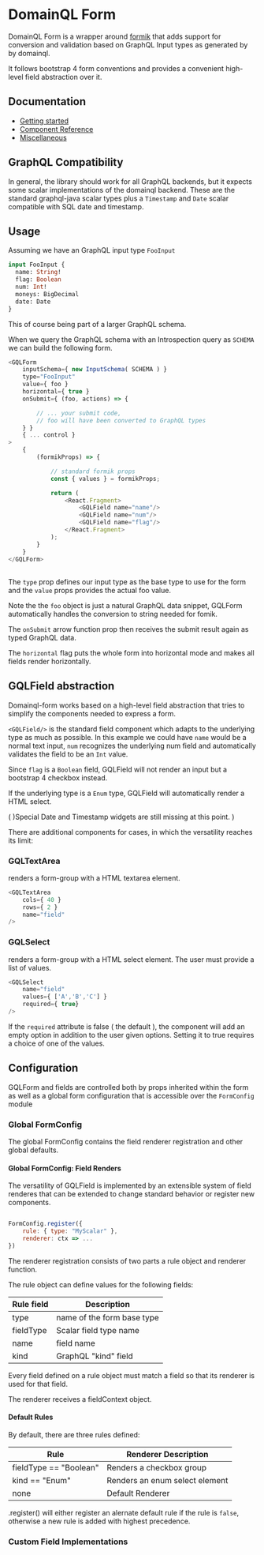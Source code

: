 # DomainQL Form

DomainQL Form is a wrapper around 
[formik](https://github.com/jaredpalmer/formik) that adds support for 
conversion and validation based on GraphQL Input types as generated by
by domainql. 

It follows bootstrap 4 form conventions and provides a convenient high-level
field abstraction over it.

## Documentation

* [Getting started](./docs/getting-started.md)
* [Component Reference](./docs/component-reference.md)
* [Miscellaneous](./docs/misc.md)


## GraphQL Compatibility

In general, the library should work for all GraphQL backends, but it expects some 
scalar implementations of the domainql backend. These are the standard graphql-java
scalar types plus a `Timestamp` and `Date` scalar compatible with SQL date and 
timestamp.

## Usage

Assuming we have an GraphQL input type `FooInput`

```graphql schema
input FooInput {
  name: String!
  flag: Boolean
  num: Int!
  moneys: BigDecimal
  date: Date
}
```

This of course being part of a larger GraphQL schema.
 
When we query the GraphQL schema with an Introspection query as `SCHEMA` we
can build the following form.


```js
<GQLForm
    inputSchema={ new InputSchema( SCHEMA ) }
    type="FooInput"
    value={ foo }
    horizontal={ true }
    onSubmit={ (foo, actions) => {

        // ... your submit code, 
        // foo will have been converted to GraphQL types
    } }
    { ... control }
>
    {
        (formikProps) => {

            // standard formik props
            const { values } = formikProps;

            return (
                <React.Fragment>
                    <GQLField name="name"/>
                    <GQLField name="num"/>
                    <GQLField name="flag"/>
                </React.Fragment>
            );
        }
    }
</GQLForm>
```

## 

The `type` prop defines our input type as the base type to use for the form and the
`value` props provides the actual foo value.

Note the the `foo` object is just a natural GraphQL data snippet, GQLForm automatically
handles the conversion to string needed for fomik.

The `onSubmit` arrow function prop then receives the submit result again
as typed GraphQL data.   

The `horizontal` flag puts the whole form into horizontal mode and makes
all fields render horizontally. 

## GQLField abstraction

Domainql-form works based on a high-level field abstraction that tries to simplify the
components needed to express a form.

`<GQLField/>` is the standard field component which adapts to the underlying
type as much as possible. In this example we could have `name` would be 
a normal text input, `num` recognizes the underlying num field and automatically
validates the field to be an `Int` value.

Since `flag` is a `Boolean` field, GQLField will not render an input but a bootstrap 4
checkbox instead.

If the underlying type is a `Enum` type, GQLField will automatically render
a HTML select. 

( )Special Date and Timestamp widgets are still missing at this point. )

There are additional components for cases, in which the <GQLField/> versatility
reaches its limit:


### GQLTextArea


<GQLTextArea /> renders a form-group with a HTML textarea element. 

```js
<GQLTextArea
    cols={ 40 }
    rows={ 2 }
    name="field"
/>

```


### GQLSelect


<GQLSelect /> renders a form-group with a HTML select element. The user
must provide a list of values. 

```js
<GQLSelect 
    name="field" 
    values={ ['A','B','C'] }
    required={ true} 
/>
```

If the `required` attribute is false ( the default ), the component will add
an empty option in addition to the user given options. Setting it to true
requires a choice of one of the values.

## Configuration 

GQLForm and fields are controlled both by props inherited within the form as well
as a global form configuration that is accessible over the `FormConfig` module

### Global FormConfig

The global FormConfig contains the field renderer registration and other 
global defaults.

#### Global FormConfig: Field Renders

The versatility of GQLField is implemented by an extensible system of field
renderes that can be extended to change standard behavior or register new
components.

```js

FormConfig.register({
    rule: { type: "MyScalar" },
    renderer: ctx => ...
})

```
The renderer registration consists of two parts a rule object and renderer function.

The rule object can define values for the following fields:

Rule field | Description
-----------|--------------
type       | name of the form base type
fieldType  | Scalar field type name
name       | field name
kind       | GraphQL "kind" field

Every field defined on a rule object must match a field so that its renderer is
used for that field.

The renderer receives a fieldContext object.
 
#### Default Rules

By default, there are three rules defined:

Rule                   | Renderer Description
-----------------------|---------------------
fieldType == "Boolean" | Renders a checkbox group
kind == "Enum"         | Renders an enum select element
none                   | Default Renderer

.register() will either register an alernate default rule if the rule is `false`, otherwise
a new rule is added with highest precedence.


### Custom Field Implementations

 




